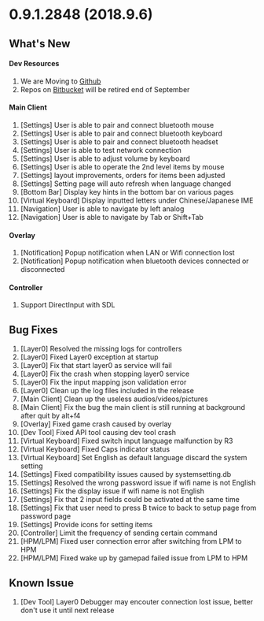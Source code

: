 # 0.9.1.2848 (2018.9.6)

## What's New
#### Dev Resources
1. We are Moving to [Github](https://github.com/subor)
2. Repos on [Bitbucket](https://bitbucket.org/playruyi) will be retired end of September

#### Main Client
1. [Settings] User is able to pair and connect bluetooth mouse
1. [Settings] User is able to pair and connect bluetooth keyboard
1. [Settings] User is able to pair and connect bluetooth headset
1. [Settings] User is able to test network connection
1. [Settings] User is able to adjust volume by keyboard
1. [Settings] User is able to operate the 2nd level items by mouse
1. [Settings] layout improvements, orders for items been adjusted
1. [Settings] Setting page will auto refresh when language changed
1. [Bottom Bar] Display key hints in the bottom bar on various pages
1. [Virtual Keyboard] Display inputted letters under Chinese/Japanese IME
1. [Navigation] User is able to navigate by left analog
1. [Navigation] User is able to navigate by Tab or Shift+Tab

#### Overlay
1. [Notification] Popup notification when LAN or Wifi connection lost
1. [Notification] Popup notification when bluetooth devices connected or disconnected

#### Controller
1.	Support DirectInput with SDL

## Bug Fixes
1. [Layer0] Resolved the missing logs for controllers
1. [Layer0] Fixed Layer0 exception at startup
1. [Layer0] Fix that start layer0 as service will fail
1. [Layer0] Fix the crash when stopping layer0 service
1. [Layer0] Fix the input mapping json validation error
1. [Layer0] Clean up the log files included in the release
1. [Main Client] Clean up the useless audios/videos/pictures
1. [Main Client] Fix the bug the main client is still running at background after quit by alt+f4
1. [Overlay] Fixed game crash caused by overlay
1. [Dev Tool] Fixed API tool causing dev tool crash
1. [Virtual Keyboard] Fixed switch input language malfunction by R3
1. [Virtual Keyboard] Fixed Caps indicator status
1. [Virtual Keyboard] Set English as default language discard the system setting
1. [Settings] Fixed compatibility issues caused by systemsetting.db
1. [Settings] Resolved the wrong password issue if wifi name is not English
1. [Settings] Fix the display issue if wifi name is not English
1. [Settings] Fix that 2 input fields could be activated at the same time
1. [Settings] Fix that user need to press B twice to back to setup page from password page
1. [Settings] Provide icons for setting items
1. [Controller] Limit the frequency of sending certain command
1. [HPM/LPM] Fixed user connection error after switching from LPM to HPM
1. [HPM/LPM] Fixed wake up by gamepad failed issue from LPM to HPM

## Known Issue
1. [Dev Tool] Layer0 Debugger may encouter connection lost issue, better don't use it until next release
